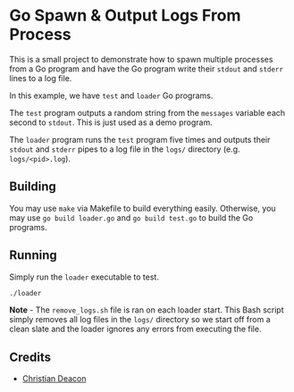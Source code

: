 # Go Spawn & Output Logs From Process
This is a small project to demonstrate how to spawn multiple processes from a Go program and have the Go program write their `stdout` and `stderr` lines to a log file.

In this example, we have `test` and `loader` Go programs.

The `test` program outputs a random string from the `messages` variable each second to `stdout`. This is just used as a demo program.

The `loader` program runs the `test` program five times and outputs their `stdout` and `stderr` pipes to a log file in the `logs/` directory (e.g. `logs/<pid>.log`).

## Building
You may use `make` via Makefile to build everything easily. Otherwise, you may use `go build loader.go` and `go build test.go` to build the Go programs.

## Running
Simply run the `loader` executable to test.

```bash
./loader
```

**Note** - The `remove_logs.sh` file is ran on each loader start. This Bash script simply removes all log files in the `logs/` directory so we start off from a clean slate and the loader ignores any errors from executing the file.

## Credits
* [Christian Deacon](https://github.com/gamemann)